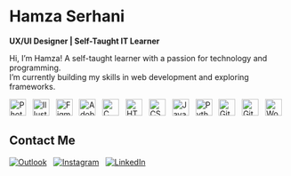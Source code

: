 # Hamza Serhani

**UX/UI Designer | Self-Taught IT Learner**

Hi, I’m Hamza! A self-taught learner with a passion for technology and programming.  
I’m currently building my skills in web development and exploring frameworks.


<p align="left" style="pointer-events: none;">
  <img alt="Photoshop" width="30px" src="https://cdn.jsdelivr.net/gh/devicons/devicon/icons/photoshop/photoshop-plain.svg" />
  &nbsp;
  <img alt="Illustrator" width="30px" src="https://cdn.jsdelivr.net/gh/devicons/devicon/icons/illustrator/illustrator-plain.svg" />
  &nbsp;
  <img alt="Figma" width="30px" src="https://cdn.jsdelivr.net/gh/devicons/devicon/icons/figma/figma-original.svg" />
  &nbsp;
  <img alt="Adobe XD" width="30px" src="https://cdn.jsdelivr.net/gh/devicons/devicon/icons/xd/xd-plain.svg" />
  &nbsp;
  <img alt="C" width="30px" src="https://cdn.jsdelivr.net/gh/devicons/devicon/icons/c/c-original.svg" />
  &nbsp;
  <img alt="HTML" width="30px" src="https://cdn.jsdelivr.net/gh/devicons/devicon/icons/html5/html5-original.svg" />
  &nbsp;
  <img alt="CSS" width="30px" src="https://cdn.jsdelivr.net/gh/devicons/devicon/icons/css3/css3-original.svg" />
  &nbsp;
  <img alt="JavaScript" width="30px" src="https://cdn.jsdelivr.net/gh/devicons/devicon/icons/javascript/javascript-original.svg" />
  &nbsp;
  <img alt="Python" width="30px" src="https://cdn.jsdelivr.net/gh/devicons/devicon/icons/python/python-original.svg" />
  &nbsp;
  <img alt="Git" width="30px" src="https://cdn.jsdelivr.net/gh/devicons/devicon/icons/git/git-original.svg" />
  &nbsp;
  <img alt="GitHub" width="30px" src="https://cdn.jsdelivr.net/gh/devicons/devicon/icons/github/github-original.svg" />
  &nbsp;
  <img alt="WordPress" width="30px" src="https://cdn.jsdelivr.net/gh/devicons/devicon/icons/wordpress/wordpress-original.svg" />
</p>



## Contact Me

[![Outlook](https://img.shields.io/badge/Outlook-hamza.serhani94@outlook.com-0078D4?style=for-the-badge&logo=microsoft-outlook&logoColor=white)](mailto:hamza.serhani94@outlook.com)
&nbsp;
[![Instagram](https://img.shields.io/badge/Instagram-hamza.serh-E4405F?style=for-the-badge&logo=instagram&logoColor=white)](https://instagram.com/hamza.serh)
&nbsp;
[![LinkedIn](https://img.shields.io/badge/LinkedIn-Hamza%20Serhani-0077B5?style=for-the-badge&logo=linkedin&logoColor=white)](https://www.linkedin.com/in/hamza-s-4b4123183/)
